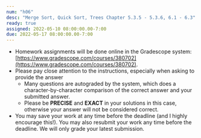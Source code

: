 ```yaml
---
num: "h06"
desc: "Merge Sort, Quick Sort, Trees Chapter 5.3.5 - 5.3.6, 6.1 - 6.3"
ready: true
assigned: 2022-05-10 08:00:00.00-7:00
due: 2022-05-17 08:00:00.00-7:00
---
```


* Homework assignments will be done online in the Gradescope system: [https://www.gradescope.com/courses/380702](https://www.gradescope.com/courses/380702).
* Please pay close attention to the instructions, especially when asking to provide the answer
	* Many questions are autograded by the system, which does a character-by-character comparison of the correct answer and your submitted answer.
	* Please be **PRECISE** and **EXACT** in your solutions in this case, otherwise your answer will not be considered correct.
* You may save your work at any time before the deadline (and I highly encourage this!). You may also resubmit your work any time before the deadline. We will only grade your latest submission.
